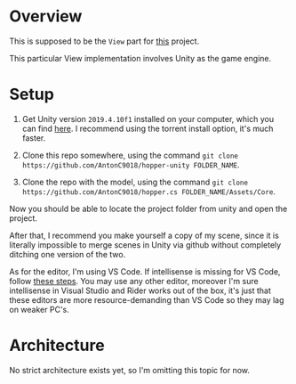 # Overview

This is supposed to be the `View` part for [this](https://github.com/AntonC9018/hopper.cs) project.

This particular View implementation involves Unity as the game engine.

# Setup

1. Get Unity version `2019.4.10f1` installed on your computer, which you can find [here](https://unity3d.com/unity/qa/lts-releases). I recommend using the torrent install option, it's much faster.

2. Clone this repo somewhere, using the command `git clone https://github.com/AntonC9018/hopper-unity FOLDER_NAME`.

3. Clone the repo with the model, using the command `git clone https://github.com/AntonC9018/hopper.cs FOLDER_NAME/Assets/Core`.

Now you should be able to locate the project folder from unity and open the project.

After that, I recommend you make yourself a copy of my scene, since it is literally impossible to merge scenes in Unity via github without completely ditching one version of the two.

As for the editor, I'm using VS Code. If intellisense is missing for VS Code, follow [these steps](https://forum.unity.com/threads/intellisense-not-working-for-visual-studio-code.812040/#post-5858986). You may use any other editor, moreover I'm sure intellisense in Visual Studio and Rider works out of the box, it's just that these editors are more resource-demanding than VS Code so they may lag on weaker PC's.

# Architecture

No strict architecture exists yet, so I'm omitting this topic for now.